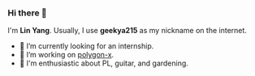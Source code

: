 ### Hi there 👋

I'm **Lin Yang**. Usually, I use **geekya215** as my nickname on the internet.

- :telescope: I’m currently looking for an internship.
- 🌱  I’m working on [polygon-x](https://github.com/polygon-x).
- :crystal_ball: I'm enthusiastic about PL, guitar, and gardening.


<!--
**geekya215/geekya215** is a ✨ _special_ ✨ repository because its `README.md` (this file) appears on your GitHub profile.

Here are some ideas to get you started:

- 🔭 I’m currently working on ...
- 🌱 I’m currently learning ...
- 👯 I’m looking to collaborate on ...
- 🤔 I’m looking for help with ...
- 💬 Ask me about ...
- 📫 How to reach me: ...
- 😄 Pronouns: ...
- ⚡ Fun fact: ...
-->
